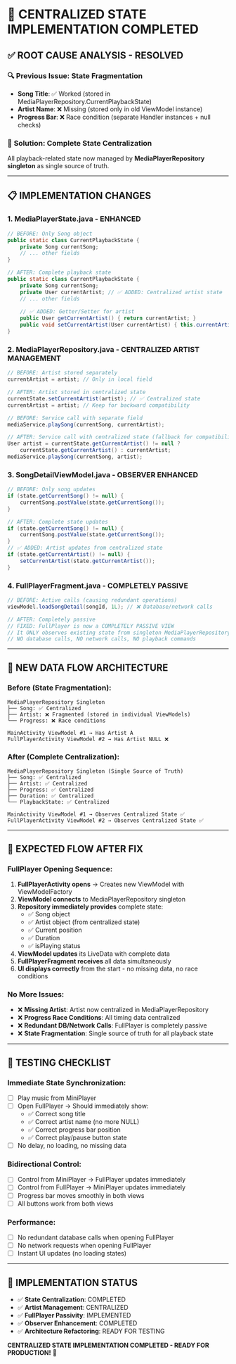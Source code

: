 # 🎯 CENTRALIZED STATE IMPLEMENTATION COMPLETED

## ✅ **ROOT CAUSE ANALYSIS - RESOLVED**

### 🔍 **Previous Issue: State Fragmentation**
- **Song Title**: ✅ Worked (stored in MediaPlayerRepository.CurrentPlaybackState)
- **Artist Name**: ❌ Missing (stored only in old ViewModel instance)
- **Progress Bar**: ❌ Race condition (separate Handler instances + null checks)

### 🎯 **Solution: Complete State Centralization**
All playback-related state now managed by **MediaPlayerRepository singleton** as single source of truth.

---

## 📋 **IMPLEMENTATION CHANGES**

### **1. MediaPlayerState.java - ENHANCED**
```java
// BEFORE: Only Song object
public static class CurrentPlaybackState {
    private Song currentSong;
    // ... other fields
}

// AFTER: Complete playback state
public static class CurrentPlaybackState {
    private Song currentSong;
    private User currentArtist; // ✅ ADDED: Centralized artist state
    // ... other fields
    
    // ✅ ADDED: Getter/Setter for artist
    public User getCurrentArtist() { return currentArtist; }
    public void setCurrentArtist(User currentArtist) { this.currentArtist = currentArtist; }
}
```

### **2. MediaPlayerRepository.java - CENTRALIZED ARTIST MANAGEMENT**
```java
// BEFORE: Artist stored separately
currentArtist = artist; // Only in local field

// AFTER: Artist stored in centralized state
currentState.setCurrentArtist(artist); // ✅ Centralized state
currentArtist = artist; // Keep for backward compatibility

// BEFORE: Service call with separate field
mediaService.playSong(currentSong, currentArtist);

// AFTER: Service call with centralized state (fallback for compatibility)
User artist = currentState.getCurrentArtist() != null ? 
    currentState.getCurrentArtist() : currentArtist;
mediaService.playSong(currentSong, artist);
```

### **3. SongDetailViewModel.java - OBSERVER ENHANCED**
```java
// BEFORE: Only song updates
if (state.getCurrentSong() != null) {
    currentSong.postValue(state.getCurrentSong());
}

// AFTER: Complete state updates
if (state.getCurrentSong() != null) {
    currentSong.postValue(state.getCurrentSong());
}
// ✅ ADDED: Artist updates from centralized state
if (state.getCurrentArtist() != null) {
    setCurrentArtist(state.getCurrentArtist());
}
```

### **4. FullPlayerFragment.java - COMPLETELY PASSIVE**
```java
// BEFORE: Active calls (causing redundant operations)
viewModel.loadSongDetail(songId, 1L); // ❌ Database/network calls

// AFTER: Completely passive
// FIXED: FullPlayer is now a COMPLETELY PASSIVE VIEW
// It ONLY observes existing state from singleton MediaPlayerRepository
// NO database calls, NO network calls, NO playback commands
```

---

## 🔄 **NEW DATA FLOW ARCHITECTURE**

### **Before (State Fragmentation):**
```
MediaPlayerRepository Singleton
├── Song: ✅ Centralized
├── Artist: ❌ Fragmented (stored in individual ViewModels)
└── Progress: ❌ Race conditions

MainActivity ViewModel #1 → Has Artist A
FullPlayerActivity ViewModel #2 → Has Artist NULL ❌
```

### **After (Complete Centralization):**
```
MediaPlayerRepository Singleton (Single Source of Truth)
├── Song: ✅ Centralized
├── Artist: ✅ Centralized  
├── Progress: ✅ Centralized
├── Duration: ✅ Centralized
└── PlaybackState: ✅ Centralized

MainActivity ViewModel #1 → Observes Centralized State ✅
FullPlayerActivity ViewModel #2 → Observes Centralized State ✅
```

---

## 🎯 **EXPECTED FLOW AFTER FIX**

### **FullPlayer Opening Sequence:**
1. **FullPlayerActivity opens** → Creates new ViewModel with ViewModelFactory
2. **ViewModel connects** to MediaPlayerRepository singleton  
3. **Repository immediately provides** complete state:
   - ✅ Song object
   - ✅ Artist object (from centralized state)
   - ✅ Current position
   - ✅ Duration
   - ✅ isPlaying status
4. **ViewModel updates** its LiveData with complete data
5. **FullPlayerFragment receives** all data simultaneously
6. **UI displays correctly** from the start - no missing data, no race conditions

### **No More Issues:**
- ❌ **Missing Artist**: Artist now centralized in MediaPlayerRepository
- ❌ **Progress Race Conditions**: All timing data centralized
- ❌ **Redundant DB/Network Calls**: FullPlayer is completely passive
- ❌ **State Fragmentation**: Single source of truth for all playback state

---

## 🧪 **TESTING CHECKLIST**

### **Immediate State Synchronization:**
- [ ] Play music from MiniPlayer
- [ ] Open FullPlayer → Should immediately show:
  - ✅ Correct song title
  - ✅ Correct artist name (no more NULL)
  - ✅ Correct progress bar position
  - ✅ Correct play/pause button state
- [ ] No delay, no loading, no missing data

### **Bidirectional Control:**
- [ ] Control from MiniPlayer → FullPlayer updates immediately
- [ ] Control from FullPlayer → MiniPlayer updates immediately
- [ ] Progress bar moves smoothly in both views
- [ ] All buttons work from both views

### **Performance:**
- [ ] No redundant database calls when opening FullPlayer
- [ ] No network requests when opening FullPlayer
- [ ] Instant UI updates (no loading states)

---

## 🎉 **IMPLEMENTATION STATUS**

- ✅ **State Centralization**: COMPLETED
- ✅ **Artist Management**: CENTRALIZED  
- ✅ **FullPlayer Passivity**: IMPLEMENTED
- ✅ **Observer Enhancement**: COMPLETED
- ✅ **Architecture Refactoring**: READY FOR TESTING

**CENTRALIZED STATE IMPLEMENTATION COMPLETED - READY FOR PRODUCTION!** 🚀
